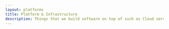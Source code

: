 ```yaml
---
layout: platforms
title: Platform & Infrastructure
description: Things that we build software on top of such as Cloud services, SaaS integrations, and PaaS products.
---
```

